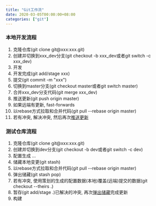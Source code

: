 ```yaml
---
title: "Git工作流"
date: 2020-03-05T00:00:00+08:00
categories: ["git"]
---
```


### 本地开发流程
1. 克隆仓库(git clone git@xxx:xxx.git)
2. 创建并切换到xxx_dev分支(git checkout -b xxx_dev或者git switch -c xxx_dev)
3. 开发
4. 开发完成(git add/stage xxx)
5. 提交(git commit -m "xxx")
6. 切换到master分支(git checkout master或者git switch master)
7. 合并xxx_dev分支代码(git merge xxx_dev)
8. <span id="8"></span>推送更新(git push origin master)
9. 如果远端有更新, fast-forwards
10. 以rebase方式拉取和合并代码(git pull --rebase origin master)
11. 若有冲突, 解决冲突, 然后再次[推送更新](#8)


### 测试仓库流程
1. 克隆仓库(git clone git@xxx:xxx.git)
2. 创建并切换到dev分支(git checkout -b dev或者git switch -c dev)
3. 配置生成 ...
4. 储藏本地变更(git stash)
5. 以rebase方式拉取和合并代码(git pull --rebase origin master)
6. <span id="6">弹出储藏(git stash pop)
7. 若有冲突, 使用策划的生成的配置数据(本地)覆盖(远端)提交的数据(git checkout --theirs .)
8. 暂存(git add/stage .)已解决的冲突, 再次[弹出储藏](#6)完成更新
9. 构建
